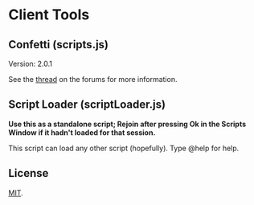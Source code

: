 # Client Tools

## Confetti (scripts.js)
Version: 2.0.1

See the [thread](http://pokemon-online.eu/forums/showthread.php?24230-Confetti-Another-client-script) on the forums for more information.

## Script Loader (scriptLoader.js)

**Use this as a standalone script; Rejoin after pressing Ok in the Scripts Window if it hadn't loaded for that session.**

This script can load any other script (hopefully). Type @help for help.

## License

[MIT](LICENSE.txt).
